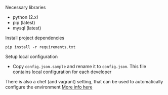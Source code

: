 Necessary libraries
- python (2.x)
- pip (latest)
- mysql (latest)

Install project dependencies
```
pip install -r requirements.txt
```

Setup local configuration
- Copy `config.json.sample` and rename it to `config.json`. This file contains local configuration for each developer

There is also a chef (and vagrant) setting, that can be used to automatically configure the environment [More info here](http://www.vagrantup.com)